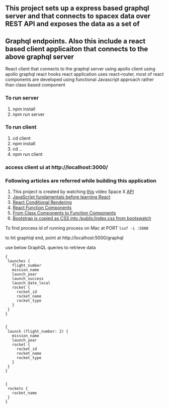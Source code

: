 ## This project sets up a express based graphql server and that connects to spacex data over REST API and exposes the data as a set of
## Graphql endpoints. Also this include a react based client applicaiton that connects to the above graphql server

 
React client that connects to the graphql server using apollo client using apollo graphql react hooks react application uses react-router, most of react components are developed using functional Javascript approach rather than class based component
 
### To run server
 
1. npm install
2. npm run server
 
### To run client
 
1. cd client
2. npm install
3. cd ..
4. npm run client
 
### access client ui at http://localhost:3000/
### Following articles are referred while building this application

1. This project is created by watching [this](https://www.youtube.com/watch?v=SEMTj8w04Z8) video Space X [API](https://docs.spacexdata.com/?version=latest#bc65ba60-decf-4289-bb04-4ca9df01b9c1)
2. [JavaScript fundamentals before learning React](https://www.robinwieruch.de/javascript-fundamentals-react-requirements#react-class-component-syntax)
3. [React Conditional Rendering](https://www.robinwieruch.de/conditional-rendering-react)
4. [React Function Components](https://www.robinwieruch.de/react-function-component#react-function-component-example)
5. [From Class Components to Function Components](https://www.robinwieruch.de/react-hooks-migration)
6. [Bootstrap is copied as CSS into /public/index.css from bootswatch](https://bootswatch.com/cyborg/)
 
To find process id of running process on Mac at PORT ```lsof -i :5000```
 
to hit graphiql end, point at http://localhost:5000/graphql
 
use below GraphQL queries to retrieve data
 
```
{
 launches {
   flight_number
   mission_name
   launch_year
   launch_success
   launch_date_local
   rocket {
     rocket_id
     rocket_name
     rocket_type
   }
 }
}
 
 
{
 launch (flight_number: 2) {
   mission_name
   launch_year
   rocket {
     rocket_id
     rocket_name
     rocket_type
   }       
 }
}
 
 
{
 rockets {
   rocket_name
 }
}
```
 
 

